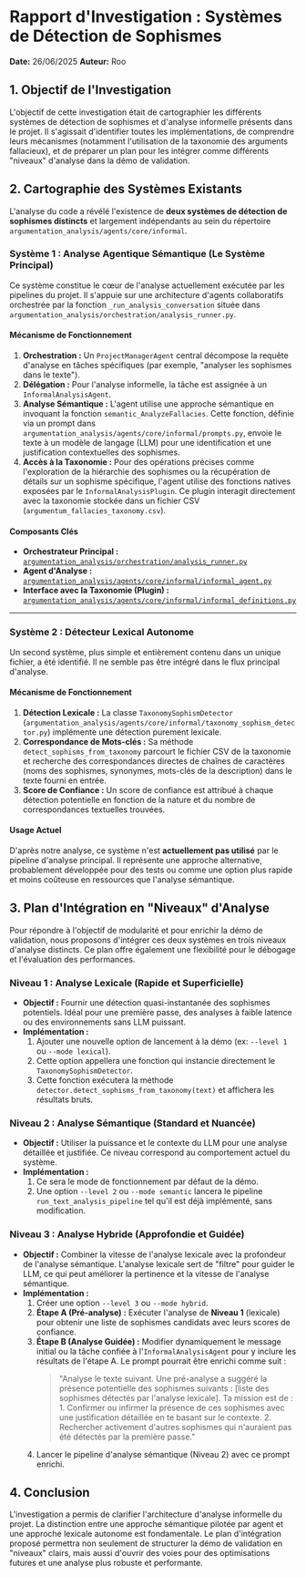# Rapport d'Investigation : Systèmes de Détection de Sophismes

**Date:** 26/06/2025
**Auteur:** Roo

## 1. Objectif de l'Investigation

L'objectif de cette investigation était de cartographier les différents systèmes de détection de sophismes et d'analyse informelle présents dans le projet. Il s'agissait d'identifier toutes les implémentations, de comprendre leurs mécanismes (notamment l'utilisation de la taxonomie des arguments fallacieux), et de préparer un plan pour les intégrer comme différents "niveaux" d'analyse dans la démo de validation.

## 2. Cartographie des Systèmes Existants

L'analyse du code a révélé l'existence de **deux systèmes de détection de sophismes distincts** et largement indépendants au sein du répertoire `argumentation_analysis/agents/core/informal`.

### Système 1 : Analyse Agentique Sémantique (Le Système Principal)

Ce système constitue le cœur de l'analyse actuellement exécutée par les pipelines du projet. Il s'appuie sur une architecture d'agents collaboratifs orchestrée par la fonction `_run_analysis_conversation` située dans `argumentation_analysis/orchestration/analysis_runner.py`.

#### Mécanisme de Fonctionnement

1.  **Orchestration :** Un `ProjectManagerAgent` central décompose la requête d'analyse en tâches spécifiques (par exemple, "analyser les sophismes dans le texte").
2.  **Délégation :** Pour l'analyse informelle, la tâche est assignée à un `InformalAnalysisAgent`.
3.  **Analyse Sémantique :** L'agent utilise une approche sémantique en invoquant la fonction `semantic_AnalyzeFallacies`. Cette fonction, définie via un prompt dans `argumentation_analysis/agents/core/informal/prompts.py`, envoie le texte à un modèle de langage (LLM) pour une identification et une justification contextuelles des sophismes.
4.  **Accès à la Taxonomie :** Pour des opérations précises comme l'exploration de la hiérarchie des sophismes ou la récupération de détails sur un sophisme spécifique, l'agent utilise des fonctions natives exposées par le `InformalAnalysisPlugin`. Ce plugin interagit directement avec la taxonomie stockée dans un fichier CSV (`argumentum_fallacies_taxonomy.csv`).

#### Composants Clés

-   **Orchestrateur Principal :** [`argumentation_analysis/orchestration/analysis_runner.py`](argumentation_analysis/orchestration/analysis_runner.py)
-   **Agent d'Analyse :** [`argumentation_analysis/agents/core/informal/informal_agent.py`](argumentation_analysis/agents/core/informal/informal_agent.py)
-   **Interface avec la Taxonomie (Plugin) :** [`argumentation_analysis/agents/core/informal/informal_definitions.py`](argumentation_analysis/agents/core/informal/informal_definitions.py)

---

### Système 2 : Détecteur Lexical Autonome

Un second système, plus simple et entièrement contenu dans un unique fichier, a été identifié. Il ne semble pas être intégré dans le flux principal d'analyse.

#### Mécanisme de Fonctionnement

1.  **Détection Lexicale :** La classe `TaxonomySophismDetector` (`argumentation_analysis/agents/core/informal/taxonomy_sophism_detector.py`) implémente une détection purement lexicale.
2.  **Correspondance de Mots-clés :** Sa méthode `detect_sophisms_from_taxonomy` parcourt le fichier CSV de la taxonomie et recherche des correspondances directes de chaînes de caractères (noms des sophismes, synonymes, mots-clés de la description) dans le texte fourni en entrée.
3.  **Score de Confiance :** Un score de confiance est attribué à chaque détection potentielle en fonction de la nature et du nombre de correspondances textuelles trouvées.

#### Usage Actuel

D'après notre analyse, ce système n'est **actuellement pas utilisé** par le pipeline d'analyse principal. Il représente une approche alternative, probablement développée pour des tests ou comme une option plus rapide et moins coûteuse en ressources que l'analyse sémantique.

## 3. Plan d'Intégration en "Niveaux" d'Analyse

Pour répondre à l'objectif de modularité et pour enrichir la démo de validation, nous proposons d'intégrer ces deux systèmes en trois niveaux d'analyse distincts. Ce plan offre également une flexibilité pour le débogage et l'évaluation des performances.

### Niveau 1 : Analyse Lexicale (Rapide et Superficielle)

-   **Objectif :** Fournir une détection quasi-instantanée des sophismes potentiels. Idéal pour une première passe, des analyses à faible latence ou des environnements sans LLM puissant.
-   **Implémentation :**
    1.  Ajouter une nouvelle option de lancement à la démo (ex: `--level 1` ou `--mode lexical`).
    2.  Cette option appellera une fonction qui instancie directement le `TaxonomySophismDetector`.
    3.  Cette fonction exécutera la méthode `detector.detect_sophisms_from_taxonomy(text)` et affichera les résultats bruts.

### Niveau 2 : Analyse Sémantique (Standard et Nuancée)

-   **Objectif :** Utiliser la puissance et le contexte du LLM pour une analyse détaillée et justifiée. Ce niveau correspond au comportement actuel du système.
-   **Implémentation :**
    1.  Ce sera le mode de fonctionnement par défaut de la démo.
    2.  Une option `--level 2` ou `--mode semantic` lancera le pipeline `run_text_analysis_pipeline` tel qu'il est déjà implémenté, sans modification.

### Niveau 3 : Analyse Hybride (Approfondie et Guidée)

-   **Objectif :** Combiner la vitesse de l'analyse lexicale avec la profondeur de l'analyse sémantique. L'analyse lexicale sert de "filtre" pour guider le LLM, ce qui peut améliorer la pertinence et la vitesse de l'analyse sémantique.
-   **Implémentation :**
    1.  Créer une option `--level 3` ou `--mode hybrid`.
    2.  **Étape A (Pré-analyse) :** Exécuter l'analyse de **Niveau 1** (lexicale) pour obtenir une liste de sophismes candidats avec leurs scores de confiance.
    3.  **Étape B (Analyse Guidée) :** Modifier dynamiquement le message initial ou la tâche confiée à l'`InformalAnalysisAgent` pour y inclure les résultats de l'étape A. Le prompt pourrait être enrichi comme suit :
        > "Analyse le texte suivant. Une pré-analyse a suggéré la présence potentielle des sophismes suivants : [liste des sophismes détectés par l'analyse lexicale]. Ta mission est de : 1. Confirmer ou infirmer la présence de ces sophismes avec une justification détaillée en te basant sur le contexte. 2. Rechercher activement d'autres sophismes qui n'auraient pas été détectés par la première passe."
    4.  Lancer le pipeline d'analyse sémantique (Niveau 2) avec ce prompt enrichi.

## 4. Conclusion

L'investigation a permis de clarifier l'architecture d'analyse informelle du projet. La distinction entre une approche sémantique pilotée par agent et une approche lexicale autonome est fondamentale. Le plan d'intégration proposé permettra non seulement de structurer la démo de validation en "niveaux" clairs, mais aussi d'ouvrir des voies pour des optimisations futures et une analyse plus robuste et performante.